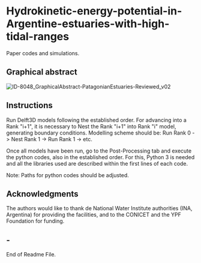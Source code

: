 # Hydrokinetic-energy-potential-in-Argentine-estuaries-with-high-tidal-ranges
Paper codes and simulations.

## Graphical abstract
![ID-8048_GraphicalAbstract-PatagonianEstuaries-Reviewed_v02](https://github.com/lucasbindelli/Hydrokinetic-energy-potential-in-Argentine-estuaries-with-high-tidal-ranges/assets/94264268/8d7fe4fb-7eb9-423b-8bf2-fc29c1c5366c)

## Instructions
Run Delft3D models following the established order. For advancing into a Rank "i+1", it is necessary to Nest the Rank "i+1" into Rank "i" model, generating boundary conditions. Modelling scheme should be: Run Rank 0 -> Nest Rank 1 -> Run Rank 1 -> etc.

Once all models have been run, go to the Post-Processing tab and execute the python codes, also in the established order. For this, Python 3 is needed and all the libraries used are described within the first lines of each code.

Note: Paths for python codes should be adjusted.

## Acknowledgments
The authors would like to thank de National Water Institute authorities (INA, Argentina) for providing the facilities, and to the CONICET and the YPF Foundation for funding.

## -
End of Readme File.
